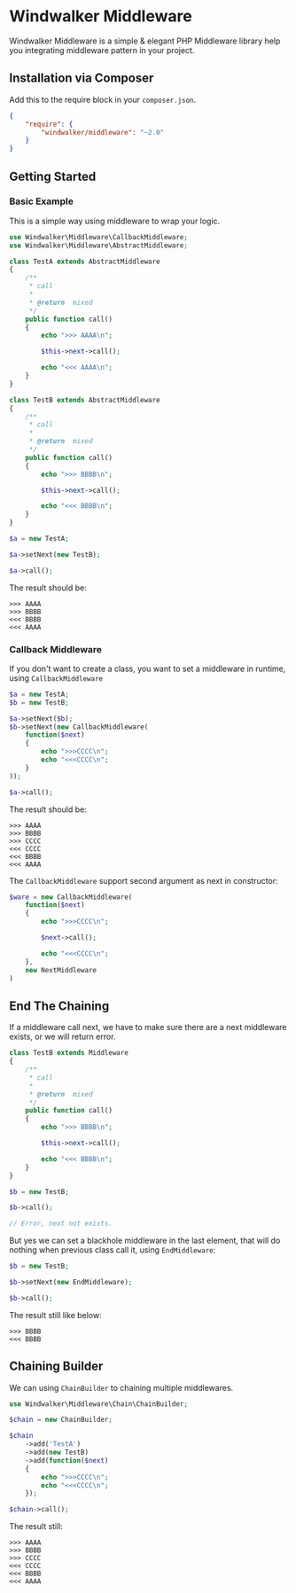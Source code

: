 # Windwalker Middleware

Windwalker Middleware is a simple & elegant PHP Middleware library help you integrating middleware pattern in your project.

## Installation via Composer

Add this to the require block in your `composer.json`.

``` json
{
    "require": {
        "windwalker/middleware": "~2.0"
    }
}
```

## Getting Started

### Basic Example

This is a simple way using middleware to wrap your logic.

``` php
use Windwalker\Middleware\CallbackMiddleware;
use Windwalker\Middleware\AbstractMiddleware;

class TestA extends AbstractMiddleware
{
	/**
	 * call
	 *
	 * @return  mixed
	 */
	public function call()
	{
		echo ">>> AAAA\n";

		$this->next->call();

		echo "<<< AAAA\n";
	}
}

class TestB extends AbstractMiddleware
{
	/**
	 * call
	 *
	 * @return  mixed
	 */
	public function call()
	{
		echo ">>> BBBB\n";

		$this->next->call();

		echo "<<< BBBB\n";
	}
}

$a = new TestA;

$a->setNext(new TestB);

$a->call();
```

The result should be:

```
>>> AAAA
>>> BBBB
<<< BBBB
<<< AAAA
```

### Callback Middleware

If you don't want to create a class, you want to set a middleware in runtime, using `CallbackMiddleware`

``` php
$a = new TestA;
$b = new TestB;

$a->setNext($b);
$b->setNext(new CallbackMiddleware(
	function($next)
	{
		echo ">>>CCCC\n";
		echo "<<<CCCC\n";
	}
));

$a->call();
```

The result should be:

```
>>> AAAA
>>> BBBB
>>> CCCC
<<< CCCC
<<< BBBB
<<< AAAA
```

The `CallbackMiddleware` support second argument as next in constructor:

``` php
$ware = new CallbackMiddleware(
	function($next)
	{
		echo ">>>CCCC\n";

		$next->call();

		echo "<<<CCCC\n";
	},
	new NextMiddleware
)
```

## End The Chaining

If a middleware call next, we have to make sure there are a next middleware exists, or we will return error.

``` php
class TestB extends Middleware
{
	/**
	 * call
	 *
	 * @return  mixed
	 */
	public function call()
	{
		echo ">>> BBBB\n";

		$this->next->call();

		echo "<<< BBBB\n";
	}
}

$b = new TestB;

$b->call();

// Error, next not exists.
```

But yes we can set a blackhole middleware in the last element, that will do nothing when previous class call it, using `EndMiddleware`:

``` php
$b = new TestB;

$b->setNext(new EndMiddleware);

$b->call();
```

The result still like below:

```
>>> BBBB
<<< BBBB
```

## Chaining Builder

We can using `ChainBuilder` to chaining multiple middlewares.

``` php
use Windwalker\Middleware\Chain\ChainBuilder;

$chain = new ChainBuilder;

$chain
    ->add('TestA')
    ->add(new TestB)
    ->add(function($next)
    {
        echo ">>>CCCC\n";
        echo "<<<CCCC\n";
    });

$chain->call();
```

The result still:

```
>>> AAAA
>>> BBBB
>>> CCCC
<<< CCCC
<<< BBBB
<<< AAAA
```
